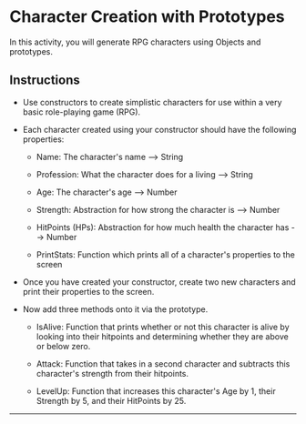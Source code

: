 # Character Creation with Prototypes

In this activity, you will generate RPG characters using Objects and prototypes.

## Instructions

* Use constructors to create simplistic characters for use within a very basic role-playing game (RPG).

* Each character created using your constructor should have the following properties:

  * Name: The character's name --> String

  * Profession: What the character does for a living --> String

  * Age: The character's age --> Number

  * Strength: Abstraction for how strong the character is --> Number

  * HitPoints (HPs): Abstraction for how much health the character has --> Number

  * PrintStats: Function which prints all of a character's properties to the screen

* Once you have created your constructor, create two new characters and print their properties to the screen.

* Now add three methods onto it via the prototype.

  * IsAlive: Function that prints whether or not this character is alive by looking into their hitpoints and determining whether they are above or below zero.

  * Attack: Function that takes in a second character and subtracts this character's strength from their hitpoints.

  * LevelUp: Function that increases this character's Age by 1, their Strength by 5, and their HitPoints by 25.

---

